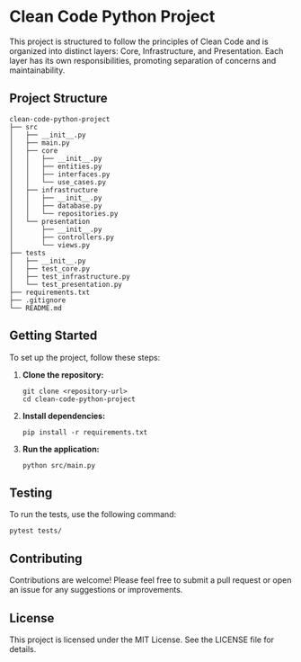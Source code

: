 # Clean Code Python Project

This project is structured to follow the principles of Clean Code and is organized into distinct layers: Core, Infrastructure, and Presentation. Each layer has its own responsibilities, promoting separation of concerns and maintainability.

## Project Structure

```
clean-code-python-project
├── src
│   ├── __init__.py
│   ├── main.py
│   ├── core
│   │   ├── __init__.py
│   │   ├── entities.py
│   │   ├── interfaces.py
│   │   └── use_cases.py
│   ├── infrastructure
│   │   ├── __init__.py
│   │   ├── database.py
│   │   └── repositories.py
│   └── presentation
│       ├── __init__.py
│       ├── controllers.py
│       └── views.py
├── tests
│   ├── __init__.py
│   ├── test_core.py
│   ├── test_infrastructure.py
│   └── test_presentation.py
├── requirements.txt
├── .gitignore
└── README.md
```

## Getting Started

To set up the project, follow these steps:

1. **Clone the repository:**
   ```
   git clone <repository-url>
   cd clean-code-python-project
   ```

2. **Install dependencies:**
   ```
   pip install -r requirements.txt
   ```

3. **Run the application:**
   ```
   python src/main.py
   ```

## Testing

To run the tests, use the following command:

```
pytest tests/
```

## Contributing

Contributions are welcome! Please feel free to submit a pull request or open an issue for any suggestions or improvements.

## License

This project is licensed under the MIT License. See the LICENSE file for details.
